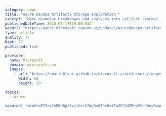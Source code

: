 ```yaml
---
category: news
title: "Azure DevOps Artifacts storage exploration "
excerpt: "More granular breakdowns and analyses into artifact storage. "
publishedDateTime: 2020-08-17T19:00:03Z
webUrl: "https://azure.microsoft.com/en-us/updates/azuredevops-artifacts-storage-exploration/"
type: article
quality: 77
heat: 77
published: true

provider:
  name: Microsoft
  domain: microsoft.com
  images:
    - url: "https://smartableai.github.io/microsoft-azure/assets/images/organizations/microsoft.com-50x50.jpg"
      width: 50
      height: 50

topics:
  - Azure

secured: "mioGzmP73rvEmEKH8p/5v/iUxrk7Wg5vQ7GxHxtFw8EC0dZRewKSrUOey6wan3QAWwnuUNncM7mEhq5EYyWcCWwooMJd7H+W9x3USoOUnDkZAY1J88NnXH6XSn51dHja8tQtUx8xRFanpreop7lg0YDcl5nJwnmHriKiHqwjcSKy/NI+ApGdlr0p2XqROidkvytdvgUEZ+NNZO7SbUvg9D67bTx1Qbk+aTTKPtQLQsB1/4LF4XlgfObuLhW0ne8egHkgWmrkD/OyQ/hs3XWDS9kqxDhiFQZCdmMNSrQBUCmdn4FEycWw9wztXke47pDNWmSpSkP1U8RLs6GA12JXiA==;+hpVYrosTP0bIXhftBKZtw=="
---
```


